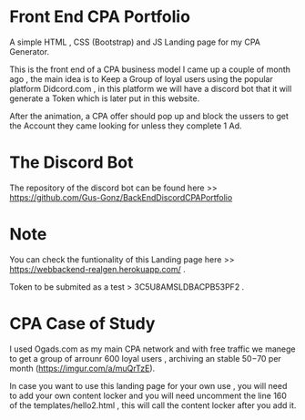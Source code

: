 # Front End CPA Portfolio

A simple HTML , CSS (Bootstrap) and JS Landing page for my CPA Generator. 

This is the front end of a CPA business model I came up a couple of month ago , the main idea is to Keep a Group of loyal users using the popular platform Didcord.com , in this platform we will have a discord bot that it will generate a Token which is later put  in this website.

After the animation, a CPA offer should pop up and block the ussers to get the Account they came looking for unless they complete 1 Ad.

# The Discord Bot

The repository of the discord bot can be found here >> https://github.com/Gus-Gonz/BackEndDiscordCPAPortfolio 

# Note 

You can check the funtionality of this Landing page here >> https://webbackend-realgen.herokuapp.com/ .

Token to be submited as a test > 3C5U8AMSLDBACPB53PF2 .

# CPA Case of Study 

I used Ogads.com as my main CPA network and with free traffic we manege to get a group of arrounr 600 loyal users , archiving an stable $50-$70 per month (https://imgur.com/a/muQrTzE).

In case you want to use this landing page for your own use , you will need to add your own content locker and you will need uncomment the line 160 of the templates/hello2.html , this will call the content locker after you add it. 

